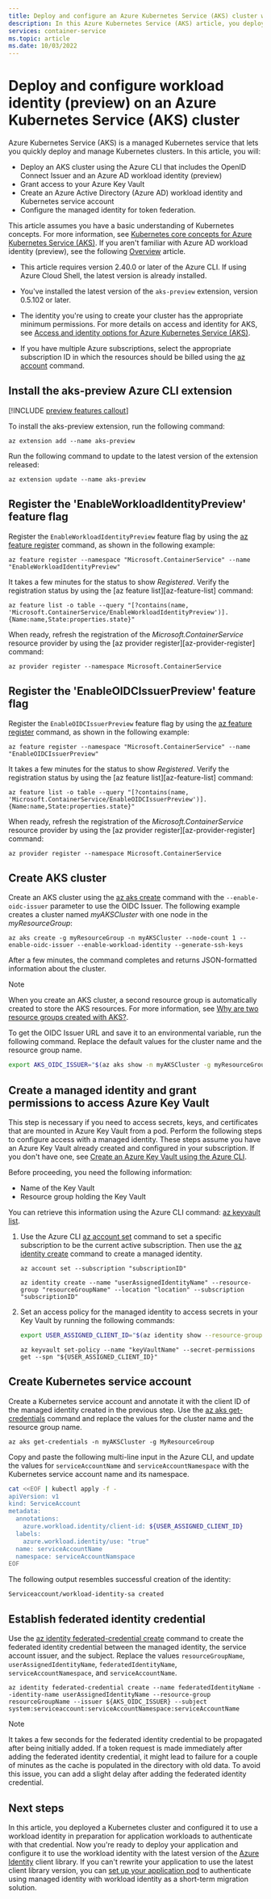 ```yaml
---
title: Deploy and configure an Azure Kubernetes Service (AKS) cluster with workload identity (preview)
description: In this Azure Kubernetes Service (AKS) article, you deploy an Azure Kubernetes Service cluster and configure it with an Azure AD workload identity (preview).
services: container-service
ms.topic: article
ms.date: 10/03/2022
---
```


# Deploy and configure workload identity (preview) on an Azure Kubernetes Service (AKS) cluster

Azure Kubernetes Service (AKS) is a managed Kubernetes service that lets you quickly deploy and manage Kubernetes clusters. In this article, you will:

* Deploy an AKS cluster using the Azure CLI that includes the OpenID Connect Issuer and an Azure AD workload identity (preview)
* Grant access to your Azure Key Vault
* Create an Azure Active Directory (Azure AD) workload identity and Kubernetes service account
* Configure the managed identity for token federation.

This article assumes you have a basic understanding of Kubernetes concepts. For more information, see [Kubernetes core concepts for Azure Kubernetes Service (AKS)][kubernetes-concepts]. If you aren't familiar with Azure AD workload identity (preview), see the following [Overview][workload-identity-overview] article.

- This article requires version 2.40.0 or later of the Azure CLI. If using Azure Cloud Shell, the latest version is already installed.

- You've installed the latest version of the `aks-preview` extension, version 0.5.102 or later.

- The identity you're using to create your cluster has the appropriate minimum permissions. For more details on access and identity for AKS, see [Access and identity options for Azure Kubernetes Service (AKS)][aks-identity-concepts].

- If you have multiple Azure subscriptions, select the appropriate subscription ID in which the resources should be billed using the
[az account][az-account] command.

## Install the aks-preview Azure CLI extension

[!INCLUDE [preview features callout](includes/preview/preview-callout.md)]

To install the aks-preview extension, run the following command:

```azurecli
az extension add --name aks-preview
```

Run the following command to update to the latest version of the extension released:

```azurecli
az extension update --name aks-preview
```

## Register the 'EnableWorkloadIdentityPreview' feature flag

Register the `EnableWorkloadIdentityPreview` feature flag by using the [az feature register][az-feature-register] command, as shown in the following example:

```azurecli-interactive
az feature register --namespace "Microsoft.ContainerService" --name "EnableWorkloadIdentityPreview"
```

It takes a few minutes for the status to show *Registered*. Verify the registration status by using the [az feature list][az-feature-list] command:

```azurecli-interactive
az feature list -o table --query "[?contains(name, 'Microsoft.ContainerService/EnableWorkloadIdentityPreview')].{Name:name,State:properties.state}"
```

When ready, refresh the registration of the *Microsoft.ContainerService* resource provider by using the [az provider register][az-provider-register] command:

```azurecli-interactive
az provider register --namespace Microsoft.ContainerService
```

## Register the 'EnableOIDCIssuerPreview' feature flag

Register the `EnableOIDCIssuerPreview` feature flag by using the [az feature register][az-feature-register] command, as shown in the following example:

```azurecli-interactive
az feature register --namespace "Microsoft.ContainerService" --name "EnableOIDCIssuerPreview"
```

It takes a few minutes for the status to show *Registered*. Verify the registration status by using the [az feature list][az-feature-list] command:

```azurecli-interactive
az feature list -o table --query "[?contains(name, 'Microsoft.ContainerService/EnableOIDCIssuerPreview')].{Name:name,State:properties.state}"
```

When ready, refresh the registration of the *Microsoft.ContainerService* resource provider by using the [az provider register][az-provider-register] command:

```azurecli-interactive
az provider register --namespace Microsoft.ContainerService
```

## Create AKS cluster

Create an AKS cluster using the [az aks create][az-aks-create] command with the `--enable-oidc-issuer` parameter to use the OIDC Issuer. The following example creates a cluster named *myAKSCluster* with one node in the *myResourceGroup*:

```azurecli-interactive
az aks create -g myResourceGroup -n myAKSCluster --node-count 1 --enable-oidc-issuer --enable-workload-identity --generate-ssh-keys
```

After a few minutes, the command completes and returns JSON-formatted information about the cluster.

> [!NOTE]
> When you create an AKS cluster, a second resource group is automatically created to store the AKS resources. For more information, see [Why are two resource groups created with AKS?][aks-two-resource-groups].

To get the OIDC Issuer URL and save it to an environmental variable, run the following command. Replace the default values for the cluster name and the resource group name.

```bash
export AKS_OIDC_ISSUER="$(az aks show -n myAKSCluster -g myResourceGroup --query "oidcIssuerProfile.issuerUrl" -otsv)"
```

## Create a managed identity and grant permissions to access Azure Key Vault

This step is necessary if you need to access secrets, keys, and certificates that are mounted in Azure Key Vault from a pod. Perform the following steps to configure access with a managed identity. These steps assume you have an Azure Key Vault already created and configured in your subscription. If you don't have one, see [Create an Azure Key Vault using the Azure CLI][create-key-vault-azure-cli].

Before proceeding, you need the following information:

* Name of the Key Vault
* Resource group holding the Key Vault

You can retrieve this information using the Azure CLI command: [az keyvault list][az-keyvault-list].

1. Use the Azure CLI [az account set][az-account-set] command to set a specific subscription to be the current active subscription. Then use the [az identity create][az-identity-create] command to create a managed identity.

    ```azurecli
    az account set --subscription "subscriptionID"
    ```

    ```azurecli
    az identity create --name "userAssignedIdentityName" --resource-group "resourceGroupName" --location "location" --subscription "subscriptionID"
    ```

2. Set an access policy for the managed identity to access secrets in your Key Vault by running the following commands:

    ```bash
    export USER_ASSIGNED_CLIENT_ID="$(az identity show --resource-group "resourceGroupName" --name "userAssignedIdentityName" --query 'clientId' -otsv)"
    ```

    ```azurecli
    az keyvault set-policy --name "keyVaultName" --secret-permissions get --spn "${USER_ASSIGNED_CLIENT_ID}"
    ```

## Create Kubernetes service account

Create a Kubernetes service account and annotate it with the client ID of the managed identity created in the previous step. Use the [az aks get-credentials][az-aks-get-credentials] command and replace the values for the cluster name and the resource group name.

```azurecli
az aks get-credentials -n myAKSCluster -g MyResourceGroup
```

Copy and paste the following multi-line input in the Azure CLI, and update the values for `serviceAccountName` and `serviceAccountNamespace` with the Kubernetes service account name and its namespace.

```bash
cat <<EOF | kubectl apply -f -
apiVersion: v1
kind: ServiceAccount
metadata:
  annotations:
    azure.workload.identity/client-id: ${USER_ASSIGNED_CLIENT_ID}
  labels:
    azure.workload.identity/use: "true"
  name: serviceAccountName
  namespace: serviceAccountNamspace
EOF
```

The following output resembles successful creation of the identity:

```output
Serviceaccount/workload-identity-sa created
```

## Establish federated identity credential

Use the [az identity federated-credential create][az-identity-federated-credential-create] command to create the federated identity credential between the managed identity, the service account issuer, and the subject. Replace the values `resourceGroupName`, `userAssignedIdentityName`, `federatedIdentityName`, `serviceAccountNamespace`, and `serviceAccountName`.

```azurecli
az identity federated-credential create --name federatedIdentityName --identity-name userAssignedIdentityName --resource-group resourceGroupName --issuer ${AKS_OIDC_ISSUER} --subject system:serviceaccount:serviceAccountNamespace:serviceAccountName
```

> [!NOTE]
> It takes a few seconds for the federated identity credential to be propagated after being initially added. If a token request is made immediately after adding the federated identity credential, it might lead to failure for a couple of minutes as the cache is populated in the directory with old data. To avoid this issue, you can add a slight delay after adding the federated identity credential.

## Next steps

In this article, you deployed a Kubernetes cluster and configured it to use a workload identity in preparation for application workloads to authenticate with that credential. Now you're ready to deploy your application and configure it to use the workload identity with the latest version of the [Azure Identity][azure-identity-libraries] client library. If you can't rewrite your application to use the latest client library version, you can [set up your application pod][workload-identity-migration] to authenticate using managed identity with workload identity as a short-term migration solution.

<!-- EXTERNAL LINKS -->

<!-- INTERNAL LINKS -->
[kubernetes-concepts]: concepts-clusters-workloads.md
[az-feature-register]: /cli/azure/feature#az_feature_register
[workload-identity-overview]: workload-identity-overview.md
[create-key-vault-azure-cli]: ../key-vault/general/quick-create-cli.md
[az-keyvault-list]: /cli/azure/keyvaultt#az-keyvault-list
[aks-identity-concepts]: concepts-identity.md
[az-account]: /cli/azure/account
[az-aks-create]: /cli/azure/aks#az-aks-create
[aks-two-resource-groups]: faq.md#why-are-two-resource-groups-created-with-aks
[az-account-set]: /cli/azure/account#az-account-set
[az-identity-create]: /cli/azure/identity#az-identity-create
[az-aks-get-credentials]: /cli/azure/aks#az-aks-get-credentials
[az-identity-federated-credential-create]: /cli/azure/identity/federated-credential#az-identity-federated-credential-create
[workload-identity-migration]: workload-identity-migration-sidecar.md
[azure-identity-libraries]: ../active-directory/develop/reference-v2-libraries.md
